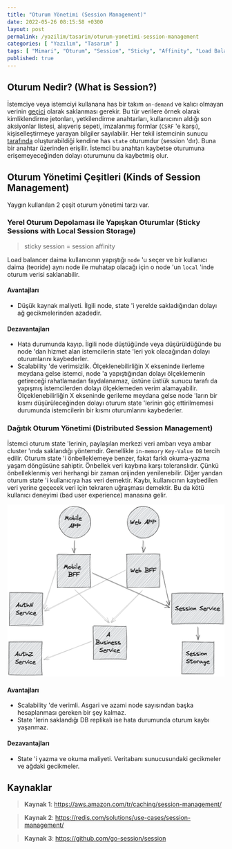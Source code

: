 ```yaml
---
title: "Oturum Yönetimi (Session Management)"
date: 2022-05-26 08:15:58 +0300
layout: post
permalink: /yazilim/tasarim/oturum-yonetimi-session-management
categories: [ "Yazılım", "Tasarım" ]
tags: [ "Mimari", "Oturum", "Session", "Sticky", "Affinity", "Load Balancer", "Yük Dengeleyici", "Ölçeklenebilirlik", "Scalability" ]
published: true
---
```


## Oturum Nedir? (What is Session?)

İstemciye veya istemciyi kullanana has bir takım `on-demand` ve kalıcı olmayan verinin <u>geçici</u> olarak saklanması gerekir. Bu tür verilere örnek olarak kimliklendirme jetonları, yetkilendirme anahtarları, kullanıcının aldığı son aksiyonlar listesi, alışveriş sepeti, imzalanmış formlar (`CSRF` 'e karşı), kişiselleştirmeye yarayan bilgiler sayılabilir. Her tekil istemcinin sunucu <u>tarafında</u> oluşturabildiği kendine has `state` oturumdur (session 'dır). Buna bir anahtar üzerinden erişilir. İstemci bu anahtarı kaybetse oturumuna erişemeyeceğinden dolayı oturumunu da kaybetmiş olur.

## Oturum Yönetimi Çeşitleri (Kinds of Session Management)

Yaygın kullanılan 2 çeşit oturum yönetimi tarzı var.

### Yerel Oturum Depolaması ile Yapışkan Oturumlar (Sticky Sessions with Local Session Storage)

> sticky session = session affinity

Load balancer daima kullanıcının yapıştığı `node` 'u seçer ve bir kullanıcı daima (teoride) aynı node ile muhatap olacağı için o node 'un `local` 'inde oturum verisi saklanabilir.

#### Avantajları

- Düşük kaynak maliyeti. İlgili node, state 'i yerelde sakladığından dolayı ağ gecikmelerinden azadedir.

#### Dezavantajları

- Hata durumunda kayıp. İlgili node düştüğünde veya düşürüldüğünde bu node 'dan hizmet alan istemcilerin state 'leri yok olacağından dolayı oturumlarını kaybederler.
- Scalability 'de verimsizlik. Ölçeklenebilirliğin X ekseninde ilerleme meydana gelse istemci, node 'a yapıştığından dolayı ölçeklemenin getireceği rahatlamadan faydalanamaz, üstüne üstlük sunucu tarafı da yapışmış istemcilerden dolayı ölçeklemeden verim alamayabilir. Ölçeklenebilirliğin X ekseninde gerileme meydana gelse node 'ların bir kısmı düşürüleceğinden dolayı oturum state 'lerinin göç ettirilmemesi durumunda istemcilerin bir kısmı oturumlarını kaybederler.

### Dağıtık Oturum Yönetimi (Distributed Session Management)

İstemci oturum state 'lerinin, paylaşılan merkezi veri ambarı veya ambar cluster 'ında saklandığı yöntemdir. Genellikle `in-memory` `Key-Value DB` tercih edilir. Oturum state 'i önbelleklemeye benzer, fakat farklı okuma-yazma yaşam döngüsüne sahiptir. Önbellek veri kaybına karşı toleranslıdır. Çünkü önbelleklenmiş veri herhangi bir zaman orijinden yenilenebilir. Diğer yandan oturum state 'i kullanıcıya has veri demektir. Kaybı, kullanıcının kaybedilen veri yerine geçecek veri için tekraren uğraşması demektir. Bu da kötü kullanıcı deneyimi (bad user experience) manasına gelir.

![Distributed Session Management](/assets/img/2022/05/distributed-session-management.png "Distributed Session Management")

#### Avantajları

- Scalability 'de verimli. Asgari ve azami node sayısından başka hesaplanması gereken bir şey kalmaz.
- State 'lerin saklandığı DB replikalı ise hata durumunda oturum kaybı yaşanmaz.

#### Dezavantajları

- State 'i yazma ve okuma maliyeti. Veritabanı sunucusundaki gecikmeler ve ağdaki gecikmeler.

## Kaynaklar

> **Kaynak 1**: <https://aws.amazon.com/tr/caching/session-management/>

> **Kaynak 2**: <https://redis.com/solutions/use-cases/session-management/>

> **Kaynak 3**: <https://github.com/go-session/session>